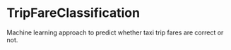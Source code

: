 # TripFareClassification
Machine learning approach to predict whether taxi trip fares are correct or not.
